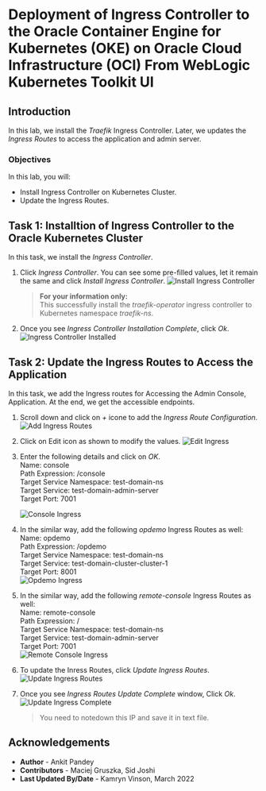 # Deployment of Ingress Controller to the Oracle Container Engine for Kubernetes (OKE) on Oracle Cloud Infrastructure (OCI) From WebLogic Kubernetes Toolkit UI

## Introduction

In this lab, we install the *Traefik* Ingress Controller. Later, we updates the *Ingress Routes* to access the application and admin server.

### Objectives

In this lab, you will:

* Install Ingress Controller on Kubernetes Cluster.
* Update the Ingress Routes.


## Task 1: Installtion of Ingress Controller to the Oracle Kubernetes Cluster

In this task, we install the *Ingress Controller*.

1. Click *Ingress Controller*. You can see some pre-filled values, let it remain the same and click *Install Ingress Controller*.
    ![Install Ingress Controller](images/installingresscontroller.png)
    > **For your information only:**<br>
    > This successfully install the *traefik-operator* ingress controller to Kubernetes namespace *traefik-ns*. 

2. Once you see *Ingress Controller Installation Complete*, click *Ok*.
    ![Ingress Controller Installed](images/ingresscontrollerinstalled.png)


## Task 2: Update the Ingress Routes to Access the Application

In this task, we add the Ingress routes for Accessing the Admin Console, Application. At the end, we get the accessible endpoints.

1. Scroll down and click on *+* icone to add the *Ingress Route Configuration*. 
    ![Add Ingress Routes](images/addingressroutes.png)

2. Click on Edit icon as shown to modify the values.
    ![Edit Ingress](images/editingress.png)

3. Enter the following details and click on *OK*.<br>
        Name: console<br> 
        Path Expression: /console<br>
        Target Service Namespace: test-domain-ns<br>
        Target Service: test-domain-admin-server<br>
        Target Port: 7001<br>

    ![Console Ingress](images/consoleingress.png)

4. In the similar way, add the following *opdemo* Ingress Routes as well:<br>
        Name: opdemo<br>
        Path Expression: /opdemo<br>
        Target Service Namespace: test-domain-ns<br>
        Target Service: test-domain-cluster-cluster-1 <br>
        Target Port: 8001<br>
    ![Opdemo Ingress](images/opdemoingress.png)

5. In the similar way, add the following *remote-console* Ingress Routes as well:<br>
        Name: remote-console<br>
        Path Expression: / <br>
        Target Service Namespace: test-domain-ns<br>
        Target Service: test-domain-admin-server<br>
        Target Port: 7001<br>
        ![Remote Console Ingress](images/remoteconsoleingress.png)

6. To update the Inress Routes, click *Update Ingress Routes*.
    ![Update Ingress Routes](images/updateingressroutes.png)

7. Once you see *Ingress Routes Update Complete* window, Click *Ok*.
    ![Update Ingress Complete](images/updateingresscomplete.png)
    
    > You need to notedown this IP and save it in text file.

## Acknowledgements

* **Author** -  Ankit Pandey
* **Contributors** - Maciej Gruszka, Sid Joshi
* **Last Updated By/Date** - Kamryn Vinson, March 2022